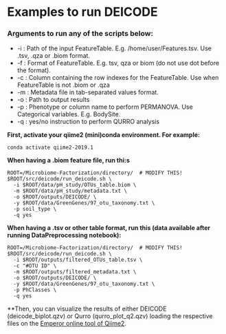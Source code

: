# Examples to run DEICODE

### Arguments to run any of the scripts below:
- -i : Path of the input FeatureTable. E.g. /home/user/Features.tsv. Use .tsv, .qza or .biom format.
- -f : Format of FeatureTable. E.g. tsv, qza or biom (do not use dot before the format).
- -c : Column containing the row indexes for the FeatureTable. Use when FeatureTable is not .biom or .qza
- -m : Metadata file in tab-separated values format.
- -o : Path to output results
- -p : Phenotype or column name to perform PERMANOVA. Use Categorical variables. E.g. BodySite.
- -q : yes/no instruction to perform QURRO analysis

**First, activate your qiime2 (mini)conda environment. For example:**

```
conda activate qiime2-2019.1
```

**When having a .biom feature file, run thi:s**

```
ROOT=/Microbiome-Factorization/directory/  # MODIFY THIS!
$ROOT/src/deicode/run_deicode.sh \
  -i $ROOT/data/pH_study/OTUs_table.biom \
  -m $ROOT/data/pH_study/metadata.txt \
  -o $ROOT/outputs/DEICODE/ \
  -y $ROOT/data/GreenGenes/97_otu_taxonomy.txt \
  -p soil_type \
  -q yes
```

**When having a .tsv or other table format, run this (data available after running DataPreprocessing notebook):**

```
ROOT=/Microbiome-Factorization/directory/  # MODIFY THIS!
$ROOT/src/deicode/run_deicode.sh \
  -i $ROOT/outputs/filtered_OTUs_table.tsv \
  -c "#OTU ID" \
  -m $ROOT/outputs/filtered_metadata.txt \
  -o $ROOT/outputs/DEICODE/ \
  -y $ROOT/data/GreenGenes/97_otu_taxonomy.txt \
  -p PhClasses \
  -q yes
```

**Then, you can visualize the results of either DEICODE (deicode_biplot.qzv) or Qurro (qurro_plot_q2.qzv) loading
the respective files on the [Emperor online tool of Qiime2](https://view.qiime2.org/).